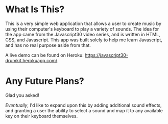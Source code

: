 # What Is This?
This is a very simple web application that allows a user to create music by using their computer's keyboard to play a variety of sounds. The idea for the app came from the Javascript30 video series, and is written in HTML, CSS, and Javascript. This app was built solely to help me learn Javascript, and has no real purpose aside from that.

A live demo can be found on Heroku: https://javascript30-drumkit.herokuapp.com/

# Any Future Plans?
Glad you asked! 

*Eventually*, I'd like to expand upon this by adding additional sound effects, and granting a user the ability to select a sound and map it to any available key on their keyboard themselves.